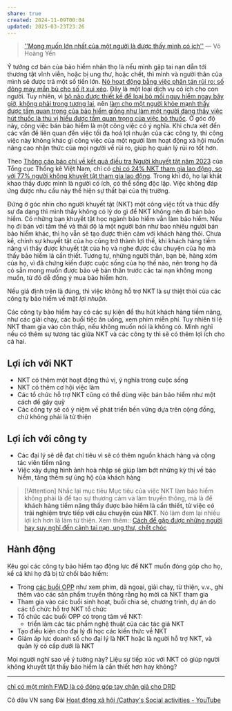 ```yaml
---
share: true
created: 2024-11-09T00:04
updated: 2025-03-23T23:26
---
```

> [''Mong muốn lớn nhất của một người là được thấy mình có ích''](https://www.drdvietnam.org/vi/tin-bon-phuong/18874-mong-muon-lon-nhat-cua-mot-nguoi-la-duoc-thay-minh-co-ich.html) 
> — Võ Hoàng Yến

Ý tưởng cơ bản của bảo hiểm nhân thọ là nếu mình gặp tai nạn dẫn tới thương tật vĩnh viễn, hoặc bị ung thư, hoặc chết, thì mình và người thân của mình sẽ được trả một số tiền lớn. [Nó hoạt động bằng việc phân tán rủi ro: số đông may mắn bù cho số ít xui xẻo](B%E1%BA%A3o%20hi%E1%BB%83m%20nh%C3%A2n%20th%E1%BB%8D%20ho%E1%BA%A1t%20%C4%91%E1%BB%99ng%20b%E1%BA%B1ng%20vi%E1%BB%87c%20ph%C3%A2n%20t%C3%A1n%20r%E1%BB%A7i%20ro,%20l%E1%BA%A5y%20s%E1%BB%91%20%C4%91%C3%B4ng%20may%20m%E1%BA%AFn%20b%C3%B9%20cho%20s%E1%BB%91%20%C3%ADt%20xui%20x%E1%BA%BBo.md). Đây là một loại dịch vụ có ích cho con người. Tuy nhiên, vì [bộ não được thiết kế để loại bỏ mối nguy hiểm ngay bây giờ, không phải trong tương lai](../../../%E2%9A%A1Hi%E1%BB%83u%20bi%E1%BA%BFt%20s%C3%A2u/T%C3%A2m%20l%C3%BD%20h%E1%BB%8Dc%20qu%E1%BA%A3n%20l%C3%BD%20v%C3%A0%20lao%20%C4%91%E1%BB%99ng/S%E1%BA%AFp%20x%E1%BA%BFp%20%C4%91%E1%BB%99%20%C6%B0u%20ti%C3%AAn/S%E1%BB%B1%20tr%C3%AC%20ho%C3%A3n/B%E1%BB%99%20n%C3%A3o%20%C4%91%C6%B0%E1%BB%A3c%20thi%E1%BA%BFt%20k%E1%BA%BF%20%C4%91%E1%BB%83%20lo%E1%BA%A1i%20b%E1%BB%8F%20m%E1%BB%91i%20nguy%20hi%E1%BB%83m%20ngay%20b%C3%A2y%20gi%E1%BB%9D,%20kh%C3%B4ng%20ph%E1%BA%A3i%20trong%20t%C6%B0%C6%A1ng%20lai.md), nên [làm cho một người khỏe mạnh thấy được tầm quan trọng của bảo hiểm giống như làm một người đang thấy việc hút thuốc là thú vị hiểu được tầm quan trọng của việc bỏ thuốc](../../../%E2%9A%A1Hi%E1%BB%83u%20bi%E1%BA%BFt%20s%C3%A2u/T%E1%BB%95%20ch%E1%BB%A9c%20t%C3%A0i%20ch%C3%ADnh/B%E1%BA%A3o%20hi%E1%BB%83m/Nhu%20c%E1%BA%A7u,%20l%E1%BB%A3i%20%C3%ADch%20c%E1%BB%A7a%20kh%C3%A1ch%20h%C3%A0ng/L%C3%A0m%20cho%20m%E1%BB%99t%20ng%C6%B0%E1%BB%9Di%20kh%E1%BB%8Fe%20m%E1%BA%A1nh%20th%E1%BA%A5y%20%C4%91%C6%B0%E1%BB%A3c%20t%E1%BA%A7m%20quan%20tr%E1%BB%8Dng%20c%E1%BB%A7a%20b%E1%BA%A3o%20hi%E1%BB%83m%20gi%E1%BB%91ng%20nh%C6%B0%20l%C3%A0m%20m%E1%BB%99t%20ng%C6%B0%E1%BB%9Di%20%C4%91ang%20th%E1%BA%A5y%20vi%E1%BB%87c%20h%C3%BAt%20thu%E1%BB%91c%20l%C3%A0%20th%C3%BA%20v%E1%BB%8B%20hi%E1%BB%83u%20%C4%91%C6%B0%E1%BB%A3c%20t%E1%BA%A7m%20quan%20tr%E1%BB%8Dng%20c%E1%BB%A7a%20vi%E1%BB%87c%20b%E1%BB%8F%20thu%E1%BB%91c.md). Ở góc độ này, công việc bán bảo hiểm là một công việc có ý nghĩa. Khi chưa xét đến các vấn đề liên quan đến việc tối đa hoá lợi nhuận của các công ty, thì công việc này không khác gì công việc của một người làm hoạt động xã hội muốn nâng cao nhận thức của mọi người về rủi ro, giúp họ quản lý rủi ro tốt hơn. 

Theo [Thông cáo báo chí về kết quả điều tra Người khuyết tật năm 2023](https://www.gso.gov.vn/tin-tuc-thong-ke/2024/11/thong-cao-bao-chi-ve-ket-qua-dieu-tra-nguoi-khuyet-tat-nam-2023/) của Tổng cục Thống kê Việt Nam, chỉ có [chỉ có 24% NKT tham gia lao động, so với 77% người không khuyết tật tham gia lao động](../../../%E2%9A%A1Hi%E1%BB%83u%20bi%E1%BA%BFt%20s%C3%A2u/Ph%C3%A1t%20tri%E1%BB%83n%20b%E1%BB%81n%20v%E1%BB%AFng/H%E1%BB%97%20tr%E1%BB%A3%20ng%C6%B0%E1%BB%9Di%20y%E1%BA%BFu%20th%E1%BA%BF/Ng%C6%B0%E1%BB%9Di%20khuy%E1%BA%BFt%20t%E1%BA%ADt/T%E1%BB%B7%20l%E1%BB%87%20ng%C6%B0%E1%BB%9Di%20khuy%E1%BA%BFt%20t%E1%BA%ADt%20tham%20gia%20l%E1%BB%B1c%20l%C6%B0%E1%BB%A3ng%20lao%20%C4%91%E1%BB%99ng%20l%C3%A0%2023,9%EF%BC%85,%20th%E1%BA%A5p%20h%C6%A1n%2053,5%20%C4%91i%E1%BB%83m%20ph%E1%BA%A7n%20tr%C4%83m%20so%20v%E1%BB%9Bi%20ng%C6%B0%E1%BB%9Di%20kh%C3%B4ng%20khuy%E1%BA%BFt%20t%E1%BA%ADt%20(77,4%EF%BC%85).md). Trong khi đó, họ lại khát khao thấy được mình là người có ích, có thể sống độc lập. Việc không đáp ứng được nhu cầu này thể hiện sự thất bại của thị trường.

Đứng ở góc nhìn cho người khuyết tật (NKT) một công việc tốt và thúc đẩy sự đa dạng thì mình thấy không có lý do gì để NKT không nên đi bán bảo hiểm. Có những bạn khuyết tật học ngành bảo hiểm vẫn làm bảo hiểm. Nếu họ đi bán với tâm thế và thái độ là một người bán như bao nhiêu người bán bảo hiểm khác, thì họ vẫn sẽ tạo được thiện cảm với khách hàng thôi. Chưa kể, chính sự khuyết tật của họ cũng trở thành lợi thế, khi khách hàng tiềm năng vì thấy được khuyết tật của họ và nghe được câu chuyện của họ mà thấy bảo hiểm là cần thiết. Tương tự, những người thân, bạn bè, hàng xóm của họ, vì đã chứng kiến được cuộc sống của họ thế nào, nên trong họ đã có sẵn mong muốn được bảo vệ bản thân trước các tai nạn không mong muốn, từ đó dễ đồng ý mua bảo hiểm hơn.

Nếu giả định trên là đúng, thì việc không hỗ trợ NKT là sự thiệt thòi của các công ty bảo hiểm về mặt *lợi nhuận*. 

Các công ty bảo hiểm hay có các sự kiện để thu hút khách hàng tiềm năng, như các giải chạy, các buổi tiệc ăn uống, xem phim miễn phí. Tuy nhiên tỉ lệ NKT tham gia vào còn thấp, nếu không muốn nói là không có. Mình nghĩ nếu có thêm sự tương tác giữa NKT và các công ty thì sẽ có thêm lợi ích cho cả hai.

## Lợi ích với NKT
- NKT có thêm một hoạt động thú vị, ý nghĩa trong cuộc sống
- NKT có thêm cơ hội việc làm
- Các tổ chức hỗ trợ NKT cũng có thể dùng việc bán bảo hiểm như một cách để gây quỹ
- Các công ty sẽ có ý niệm về phát triển bền vững dựa trên cộng đồng, chứ không phải là từ thiện

## Lợi ích với công ty
- Các đại lý sẽ dễ đạt chỉ tiêu vì sẽ có thêm nguồn khách hàng và cộng tác viên tiềm năng
- Việc xây dựng hình ảnh hoà nhập sẽ giúp làm bớt những kỳ thị về bảo hiểm, tăng thêm sự ủng hộ của khách hàng

> [!Attention] Nhắc lại mục tiêu
> Mục tiêu của việc NKT làm bảo hiểm không phải là để tạo sự thương cảm và làm truyền thông, mà là để **khách hàng tiềm năng thấy được bảo hiểm là cần thiết, từ việc có trải nghiệm trực tiếp với câu chuyện của NKT**. Nó làm đem lại nhiều lợi ích hơn là làm từ thiện.
> Xem thêm:: [Cách để gặp được những người hay suy nghĩ đến cảnh tai nạn, ung thư, chết chóc](../../Ch%E1%BA%A1y%20ch%E1%BB%89%20ti%C3%AAu/L%C3%A0m%20nh%C3%A2n%20s%E1%BB%B1%20th%E1%BA%ADt/B%E1%BA%A3o%20hi%E1%BB%83m/T%C3%A0i%20li%E1%BB%87u/Ki%E1%BA%BFm%20kh%C3%A1ch/C%C3%A1ch%20%C4%91%E1%BB%83%20g%E1%BA%B7p%20%C4%91%C6%B0%E1%BB%A3c%20nh%E1%BB%AFng%20ng%C6%B0%E1%BB%9Di%20hay%20suy%20ngh%C4%A9%20%C4%91%E1%BA%BFn%20c%E1%BA%A3nh%20tai%20n%E1%BA%A1n,%20ung%20th%C6%B0,%20ch%E1%BA%BFt%20ch%C3%B3c.md)

## Hành động
Kêu gọi các công ty bảo hiểm tạo động lực để NKT muốn đóng góp cho họ, kể cả khi họ đã bị từ chối bảo hiểm:
- Trong [các buổi OPP](../../../%F0%9F%93%9CT%C3%A0i%20nguy%C3%AAn/Ch%C3%ADnh%20s%C3%A1ch%20c%C3%B4ng%20ty/B%E1%BA%A3o%20hi%E1%BB%83m/S%E1%BB%B1%20ki%E1%BB%87n/M%E1%BB%A5c%20%C4%91%C3%ADch%20c%E1%BB%A7a%20OPP.md) như xem phim, dã ngoại, giải chạy, từ thiện, v.v., ghi thêm vào các sản phẩm truyền thông rằng họ mời cả NKT tham gia
- Tham gia vào các buổi sinh hoạt, buổi chia sẻ, chương trình, dự án do các tổ chức hỗ trợ NKT tổ chức
- Tổ chức các buổi OPP có trọng tâm về NKT:
    - triển lãm các tác phẩm nghệ thuật của các tác giả NKT
- Tạo điều kiện cho đại lý đi học các kiến thức về NKT
- Giảm áp lực doanh số cho đại lý là NKT hoặc là người hỗ trợ NKT, và quản lý có cấp dưới là NKT

Mọi người nghĩ sao về ý tưởng này? Liệu sự tiếp xúc với NKT có giúp người không khuyết tật thấy bảo hiểm là cần thiết hơn hay không? 

---

[chỉ có một mình FWD là có đóng góp tay chân giả cho DRD](https://www.drdvietnam.org/vi/dong-gop/dung-cu-ho-tro.html)

Cô dâu VN sang Đài
[Hoạt động xã hội /Cathay's Social activities - YouTube](https://www.youtube.com/playlist?list=PL4WT9IMyiqKxMKAcIFkYL1MeLdu-GSFc9)